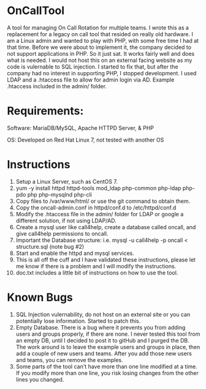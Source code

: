 # OnCallTool
A tool for managing On Call Rotation for multiple teams. I wrote this as a replacement for a legacy on call tool that resided on really old hardware. I am a Linux admin and wanted to play with PHP, with some free time I had at that time. Before we were about to implement it, the company decided to not support applications in PHP. So it just sat. It works fairly well and does what is needed. I would not host this on an external facing website as my code is vulernable to SQL injection. I started to fix that, but after the company had no interest in supporting PHP, I stopped development. I used LDAP and a .htaccess file to allow for admin login via AD. Example .htaccess included in the admin/ folder.

# Requirements:
Software: MariaDB/MySQL, Apache HTTPD Server, & PHP

OS: Developed on Red Hat Linux 7, not tested with another OS

# Instructions
1) Setup a Linux Server, such as CentOS 7.
2) yum -y install httpd httpd-tools mod_ldap php-common php-ldap php-pdo php php-mysqlnd php-cli
3) Copy files to /var/www/html/ or use the git command to obtain them.
4) Copy the oncall-admin.conf in httpd/conf.d to /etc/httpd/conf.d
5) Modify the .htaccess file in the admin/ folder for LDAP or google a different solution, if not using LDAP/AD.
6) Create a mysql user like call4help, create a database called oncall, and give call4help permissions to oncall.
7) Important the Database structure: i.e. mysql -u call4help -p oncall < structure.sql (note bug  #2)
8) Start and enable the httpd and mysql services.
9) This is all off the cuff and I have validated these instructions, please let me know if there is a problem and I will modify the instructions.
10) doc.txt includes a little bit of instructions on how to use the tool.


# Known Bugs
1) SQL Injection vulernability, do not host on an external site or you can potentially lose information. Started to patch this.
2) Empty Database. There is a bug where it prevents you from adding users and groups properly, if there are none. I never tested this tool from an empty DB, until I decided to post it to gitHub and I purged the DB. The work around is to leave the example users and groups in place, then add a couple of new users and teams. After you add those new users and teams, you can remove the examples. 
3) Some parts of the tool can't have more than one line modified at a time. If you modify more than one line, you risk losing changes from the other lines you changed.
